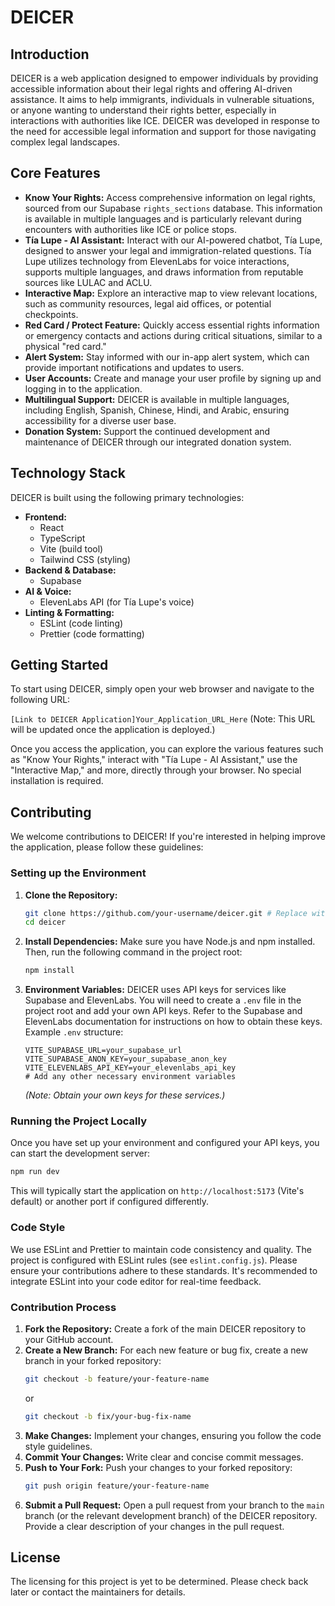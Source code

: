 # DEICER

## Introduction

DEICER is a web application designed to empower individuals by providing accessible information about their legal rights and offering AI-driven assistance. It aims to help immigrants, individuals in vulnerable situations, or anyone wanting to understand their rights better, especially in interactions with authorities like ICE. DEICER was developed in response to the need for accessible legal information and support for those navigating complex legal landscapes.

## Core Features

-   **Know Your Rights:** Access comprehensive information on legal rights, sourced from our Supabase `rights_sections` database. This information is available in multiple languages and is particularly relevant during encounters with authorities like ICE or police stops.
-   **Tía Lupe - AI Assistant:** Interact with our AI-powered chatbot, Tía Lupe, designed to answer your legal and immigration-related questions. Tía Lupe utilizes technology from ElevenLabs for voice interactions, supports multiple languages, and draws information from reputable sources like LULAC and ACLU.
-   **Interactive Map:** Explore an interactive map to view relevant locations, such as community resources, legal aid offices, or potential checkpoints.
-   **Red Card / Protect Feature:** Quickly access essential rights information or emergency contacts and actions during critical situations, similar to a physical "red card."
-   **Alert System:** Stay informed with our in-app alert system, which can provide important notifications and updates to users.
-   **User Accounts:** Create and manage your user profile by signing up and logging in to the application.
-   **Multilingual Support:** DEICER is available in multiple languages, including English, Spanish, Chinese, Hindi, and Arabic, ensuring accessibility for a diverse user base.
-   **Donation System:** Support the continued development and maintenance of DEICER through our integrated donation system.

## Technology Stack

DEICER is built using the following primary technologies:

-   **Frontend:**
    -   React
    -   TypeScript
    -   Vite (build tool)
    -   Tailwind CSS (styling)
-   **Backend & Database:**
    -   Supabase
-   **AI & Voice:**
    -   ElevenLabs API (for Tía Lupe's voice)
-   **Linting & Formatting:**
    -   ESLint (code linting)
    -   Prettier (code formatting)

## Getting Started

To start using DEICER, simply open your web browser and navigate to the following URL:

`[Link to DEICER Application]Your_Application_URL_Here` (Note: This URL will be updated once the application is deployed.)

Once you access the application, you can explore the various features such as "Know Your Rights," interact with "Tía Lupe - AI Assistant," use the "Interactive Map," and more, directly through your browser. No special installation is required.

## Contributing

We welcome contributions to DEICER! If you're interested in helping improve the application, please follow these guidelines:

### Setting up the Environment

1.  **Clone the Repository:**
    ```bash
    git clone https://github.com/your-username/deicer.git # Replace with the actual repository URL
    cd deicer
    ```
2.  **Install Dependencies:**
    Make sure you have Node.js and npm installed. Then, run the following command in the project root:
    ```bash
    npm install
    ```
3.  **Environment Variables:**
    DEICER uses API keys for services like Supabase and ElevenLabs. You will need to create a `.env` file in the project root and add your own API keys. Refer to the Supabase and ElevenLabs documentation for instructions on how to obtain these keys.
    Example `.env` structure:
    ```
    VITE_SUPABASE_URL=your_supabase_url
    VITE_SUPABASE_ANON_KEY=your_supabase_anon_key
    VITE_ELEVENLABS_API_KEY=your_elevenlabs_api_key
    # Add any other necessary environment variables
    ```
    *(Note: Obtain your own keys for these services.)*

### Running the Project Locally

Once you have set up your environment and configured your API keys, you can start the development server:

```bash
npm run dev
```
This will typically start the application on `http://localhost:5173` (Vite's default) or another port if configured differently.

### Code Style

We use ESLint and Prettier to maintain code consistency and quality. The project is configured with ESLint rules (see `eslint.config.js`). Please ensure your contributions adhere to these standards. It's recommended to integrate ESLint into your code editor for real-time feedback.

### Contribution Process

1.  **Fork the Repository:** Create a fork of the main DEICER repository to your GitHub account.
2.  **Create a New Branch:** For each new feature or bug fix, create a new branch in your forked repository:
    ```bash
    git checkout -b feature/your-feature-name
    ```
    or
    ```bash
    git checkout -b fix/your-bug-fix-name
    ```
3.  **Make Changes:** Implement your changes, ensuring you follow the code style guidelines.
4.  **Commit Your Changes:** Write clear and concise commit messages.
5.  **Push to Your Fork:** Push your changes to your forked repository:
    ```bash
    git push origin feature/your-feature-name
    ```
6.  **Submit a Pull Request:** Open a pull request from your branch to the `main` branch (or the relevant development branch) of the DEICER repository. Provide a clear description of your changes in the pull request.

## License

The licensing for this project is yet to be determined. Please check back later or contact the maintainers for details.
